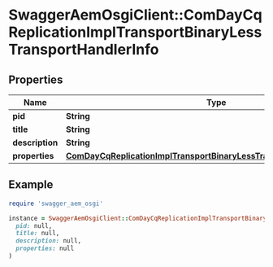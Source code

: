 # SwaggerAemOsgiClient::ComDayCqReplicationImplTransportBinaryLessTransportHandlerInfo

## Properties

| Name | Type | Description | Notes |
| ---- | ---- | ----------- | ----- |
| **pid** | **String** |  | [optional] |
| **title** | **String** |  | [optional] |
| **description** | **String** |  | [optional] |
| **properties** | [**ComDayCqReplicationImplTransportBinaryLessTransportHandlerProperties**](ComDayCqReplicationImplTransportBinaryLessTransportHandlerProperties.md) |  | [optional] |

## Example

```ruby
require 'swagger_aem_osgi'

instance = SwaggerAemOsgiClient::ComDayCqReplicationImplTransportBinaryLessTransportHandlerInfo.new(
  pid: null,
  title: null,
  description: null,
  properties: null
)
```

